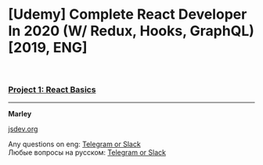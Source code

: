 # [Udemy] Complete React Developer In 2020 (W/ Redux, Hooks, GraphQL) [2019, ENG]


<br/>

### [Project 1: React Basics](./project1/Readme.md)

---

**Marley**

<a href="https://jsdev.org">jsdev.org</a>

Any questions on eng: <a href="https://jsdev.org/chat/">Telegram or Slack</a>  
Любые вопросы на русском: <a href="https://jsdev.ru/chat/">Telegram or Slack</a>
